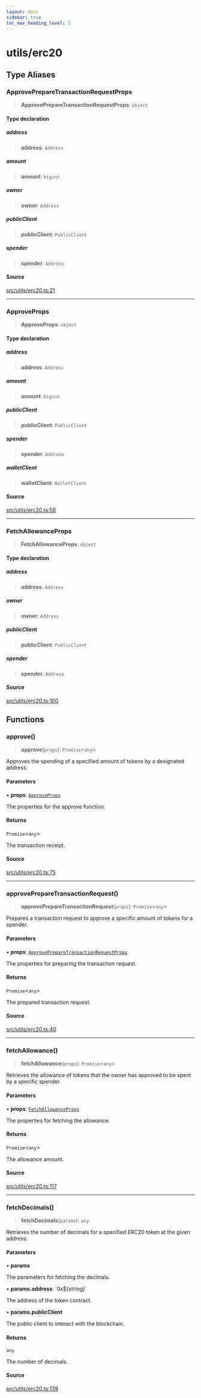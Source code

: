 ```yaml
---
layout: docs
sidebar: true
toc_max_heading_level: 5
---
```


# utils/erc20

## Type Aliases

### ApprovePrepareTransactionRequestProps

> **ApprovePrepareTransactionRequestProps**: `object`

#### Type declaration

##### address

> **address**: `Address`

##### amount

> **amount**: `bigint`

##### owner

> **owner**: `Address`

##### publicClient

> **publicClient**: `PublicClient`

##### spender

> **spender**: `Address`

#### Source

[src/utils/erc20.ts:21](https://github.com/anegg0/arbitrum-orbit-sdk/blob/1aa2030374f41bb1bf01834ef0c05d2e6663f5e5/src/utils/erc20.ts#L21)

***

### ApproveProps

> **ApproveProps**: `object`

#### Type declaration

##### address

> **address**: `Address`

##### amount

> **amount**: `bigint`

##### publicClient

> **publicClient**: `PublicClient`

##### spender

> **spender**: `Address`

##### walletClient

> **walletClient**: `WalletClient`

#### Source

[src/utils/erc20.ts:56](https://github.com/anegg0/arbitrum-orbit-sdk/blob/1aa2030374f41bb1bf01834ef0c05d2e6663f5e5/src/utils/erc20.ts#L56)

***

### FetchAllowanceProps

> **FetchAllowanceProps**: `object`

#### Type declaration

##### address

> **address**: `Address`

##### owner

> **owner**: `Address`

##### publicClient

> **publicClient**: `PublicClient`

##### spender

> **spender**: `Address`

#### Source

[src/utils/erc20.ts:100](https://github.com/anegg0/arbitrum-orbit-sdk/blob/1aa2030374f41bb1bf01834ef0c05d2e6663f5e5/src/utils/erc20.ts#L100)

## Functions

### approve()

> **approve**(`props`): `Promise`\<`any`\>

Approves the spending of a specified amount of tokens by a designated address.

#### Parameters

• **props**: [`ApproveProps`](erc20.md#approveprops)

The properties for the approve function.

#### Returns

`Promise`\<`any`\>

The transaction receipt.

#### Source

[src/utils/erc20.ts:75](https://github.com/anegg0/arbitrum-orbit-sdk/blob/1aa2030374f41bb1bf01834ef0c05d2e6663f5e5/src/utils/erc20.ts#L75)

***

### approvePrepareTransactionRequest()

> **approvePrepareTransactionRequest**(`props`): `Promise`\<`any`\>

Prepares a transaction request to approve a specific amount of tokens for a spender.

#### Parameters

• **props**: [`ApprovePrepareTransactionRequestProps`](erc20.md#approvepreparetransactionrequestprops)

The properties for preparing the transaction request.

#### Returns

`Promise`\<`any`\>

The prepared transaction request.

#### Source

[src/utils/erc20.ts:40](https://github.com/anegg0/arbitrum-orbit-sdk/blob/1aa2030374f41bb1bf01834ef0c05d2e6663f5e5/src/utils/erc20.ts#L40)

***

### fetchAllowance()

> **fetchAllowance**(`props`): `Promise`\<`any`\>

Retrieves the allowance of tokens that the owner has approved to be spent by a specific spender.

#### Parameters

• **props**: [`FetchAllowanceProps`](erc20.md#fetchallowanceprops)

The properties for fetching the allowance.

#### Returns

`Promise`\<`any`\>

The allowance amount.

#### Source

[src/utils/erc20.ts:117](https://github.com/anegg0/arbitrum-orbit-sdk/blob/1aa2030374f41bb1bf01834ef0c05d2e6663f5e5/src/utils/erc20.ts#L117)

***

### fetchDecimals()

> **fetchDecimals**(`params`): `any`

Retrieves the number of decimals for a specified ERC20 token at the given address.

#### Parameters

• **params**

The parameters for fetching the decimals.

• **params.address**: \`0x$\{string\}\`

The address of the token contract.

• **params.publicClient**

The public client to interact with the blockchain.

#### Returns

`any`

The number of decimals.

#### Source

[src/utils/erc20.ts:139](https://github.com/anegg0/arbitrum-orbit-sdk/blob/1aa2030374f41bb1bf01834ef0c05d2e6663f5e5/src/utils/erc20.ts#L139)
